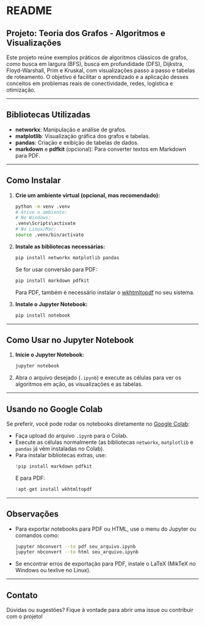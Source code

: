 # README

## Projeto: Teoria dos Grafos - Algoritmos e Visualizações

Este projeto reúne exemplos práticos de algoritmos clássicos de grafos, como busca em largura (BFS), busca em profundidade (DFS), Dijkstra, Floyd-Warshall, Prim e Kruskal, com visualizações passo a passo e tabelas de roteamento. O objetivo é facilitar o aprendizado e a aplicação desses conceitos em problemas reais de conectividade, redes, logística e otimização.

---

## Bibliotecas Utilizadas

- **networkx**: Manipulação e análise de grafos.
- **matplotlib**: Visualização gráfica dos grafos e tabelas.
- **pandas**: Criação e exibição de tabelas de dados.
- **markdown** e **pdfkit** (opcional): Para converter textos em Markdown para PDF.

---

## Como Instalar

1. **Crie um ambiente virtual (opcional, mas recomendado):**
   ```bash
   python -m venv .venv
   # Ative o ambiente:
   # No Windows:
   .venv\Scripts\activate
   # No Linux/Mac:
   source .venv/bin/activate
   ```

2. **Instale as bibliotecas necessárias:**
   ```bash
   pip install networkx matplotlib pandas
   ```
   Se for usar conversão para PDF:
   ```bash
   pip install markdown pdfkit
   ```
   Para PDF, também é necessário instalar o [wkhtmltopdf](https://wkhtmltopdf.org/downloads.html) no seu sistema.

3. **Instale o Jupyter Notebook:**
   ```bash
   pip install notebook
   ```

---

## Como Usar no Jupyter Notebook

1. **Inicie o Jupyter Notebook:**
   ```bash
   jupyter notebook
   ```
2. Abra o arquivo desejado (`.ipynb`) e execute as células para ver os algoritmos em ação, as visualizações e as tabelas.

---

## Usando no Google Colab

Se preferir, você pode rodar os notebooks diretamente no [Google Colab](https://colab.research.google.com/):

- Faça upload do arquivo `.ipynb` para o Colab.
- Execute as células normalmente (as bibliotecas `networkx`, `matplotlib` e `pandas` já vêm instaladas no Colab).
- Para instalar bibliotecas extras, use:
  ```python
  !pip install markdown pdfkit
  ```
  E para PDF:
  ```python
  !apt-get install wkhtmltopdf
  ```

---

## Observações

- Para exportar notebooks para PDF ou HTML, use o menu do Jupyter ou comandos como:
  ```bash
  jupyter nbconvert --to pdf seu_arquivo.ipynb
  jupyter nbconvert --to html seu_arquivo.ipynb
  ```
- Se encontrar erros de exportação para PDF, instale o LaTeX (MikTeX no Windows ou texlive no Linux).

---

## Contato

Dúvidas ou sugestões? Fique à vontade para abrir uma issue ou contribuir com o projeto!
